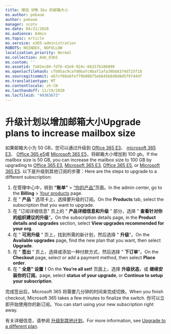 ```yaml
---
title: 增加 SMB Sku 的邮箱大小
ms.author: pebaum
author: pebaum
manager: scotv
ms.date: 04/21/2020
ms.audience: Admin
ms.topic: article
ms.service: o365-administration
ROBOTS: NOINDEX, NOFOLLOW
localization_priority: Normal
ms.collection: Adm_O365
ms.custom: ''
ms.assetid: 7a82ec04-fdf6-43e9-924c-66157b180890
ms.openlocfilehash: cfb05ac9cafd0bafc0baf1afa39bb8374d725f18
ms.sourcegitcommit: eb7cf60a8fef79b00675eb645b0d0d8d5f9744df
ms.translationtype: MT
ms.contentlocale: zh-CN
ms.lasthandoff: 11/19/2020
ms.locfileid: "49363673"
---
```

# <a name="upgrade-plans-to-increase-mailbox-size"></a><span data-ttu-id="4abc1-102">升级计划以增加邮箱大小</span><span class="sxs-lookup"><span data-stu-id="4abc1-102">Upgrade plans to increase mailbox size</span></span>

<span data-ttu-id="4abc1-103">如果邮箱大小为 50 GB，您可以通过升级到 [Office 365 E3](https://www.microsoft.com/microsoft-365/enterprise/office-365-e3?rtc=1&activetab=pivot:overviewtab)、 [microsoft 365 E3](https://www.microsoft.com/microsoft-365/enterprise/e3?activetab=pivot%3aoverviewtab)、 [Office 365 e5](https://www.microsoft.com/microsoft-365/enterprise/office-365-e5?rtc=1&activetab=pivot%3aoverviewtab)或 [Microsoft 365 E5](https://www.microsoft.com/microsoft-365/enterprise/e5?activetab=pivot%3aoverviewtab)，将邮箱大小增加到 100 gb。</span><span class="sxs-lookup"><span data-stu-id="4abc1-103">If the mailbox size is 50 GB, you can increase the mailbox size to 100 GB by upgrading to [Office 365 E3](https://www.microsoft.com/microsoft-365/enterprise/office-365-e3?rtc=1&activetab=pivot:overviewtab), [Microsoft 365 E3](https://www.microsoft.com/microsoft-365/enterprise/e3?activetab=pivot%3aoverviewtab), [Office 365 E5](https://www.microsoft.com/microsoft-365/enterprise/office-365-e5?rtc=1&activetab=pivot%3aoverviewtab), or [Microsoft 365 E5](https://www.microsoft.com/microsoft-365/enterprise/e5?activetab=pivot%3aoverviewtab).</span></span> <span data-ttu-id="4abc1-104">以下是升级到其他订阅的步骤：</span><span class="sxs-lookup"><span data-stu-id="4abc1-104">Here are the steps to upgrade to a different subscription:</span></span>
  
1. <span data-ttu-id="4abc1-105">在管理中心中，转到 **“账单”** > [“你的产品”](https://go.microsoft.com/fwlink/p/?linkid=842054)页面。</span><span class="sxs-lookup"><span data-stu-id="4abc1-105">In the admin center, go to the **Billing** > [Your products](https://go.microsoft.com/fwlink/p/?linkid=842054) page.</span></span>
2. <span data-ttu-id="4abc1-106">在 " **产品** " 选项卡上，选择要升级的订阅。</span><span class="sxs-lookup"><span data-stu-id="4abc1-106">On the **Products** tab, select the subscription that you want to upgrade.</span></span>
3. <span data-ttu-id="4abc1-107">在 "订阅详细信息" 页上的 " **产品详细信息和升级** " 部分，选择 " **查看针对你的组织建议的升级**"。</span><span class="sxs-lookup"><span data-stu-id="4abc1-107">On the subscription details page, in the **Product details and upgrades** section, select **View upgrades recommended for your org**.</span></span>
4. <span data-ttu-id="4abc1-108">在 " **可用升级** " 页上，找到所需的新计划，然后选择 " **升级**"。</span><span class="sxs-lookup"><span data-stu-id="4abc1-108">On the **Available upgrades** page, find the new plan that you want, then select **Upgrade**.</span></span>
5. <span data-ttu-id="4abc1-109">在 " **签出** " 页上，选择或添加一种付款方式，然后选择 " **下订单**"。</span><span class="sxs-lookup"><span data-stu-id="4abc1-109">On the **Checkout** page, select or add a payment method, then select **Place order**.</span></span>
6. <span data-ttu-id="4abc1-110">在 " **全是" 设置！**</span><span class="sxs-lookup"><span data-stu-id="4abc1-110">On the **You’re all set!**</span></span> <span data-ttu-id="4abc1-111">页面上，选择 **升级状态**，或 **继续安装你的订阅**。</span><span class="sxs-lookup"><span data-stu-id="4abc1-111">page, select **status of your upgrade**, or **Continue to setup your subscription**.</span></span>

<span data-ttu-id="4abc1-112">完成签出后，Microsoft 365 将需要几分钟的时间来完成切换。</span><span class="sxs-lookup"><span data-stu-id="4abc1-112">When you finish checkout, Microsoft 365 takes a few minutes to finalize the switch.</span></span> <span data-ttu-id="4abc1-113">你可以立即开始使用你的新订阅。</span><span class="sxs-lookup"><span data-stu-id="4abc1-113">You can start using your new subscription right away.</span></span>

<span data-ttu-id="4abc1-114">有关详细信息，请参阅 [升级到其他计划](https://docs.microsoft.com/microsoft-365/commerce/subscriptions/upgrade-to-different-plan)。</span><span class="sxs-lookup"><span data-stu-id="4abc1-114">For more information, see [Upgrade to a different plan](https://docs.microsoft.com/microsoft-365/commerce/subscriptions/upgrade-to-different-plan).</span></span>
